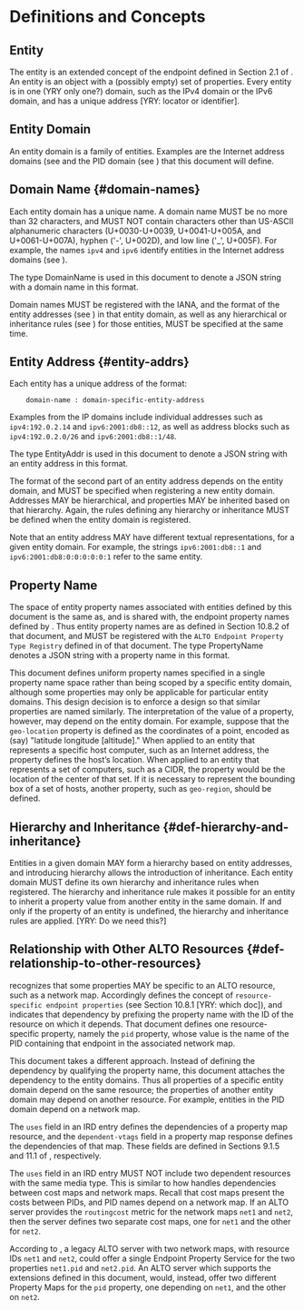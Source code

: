 # Definitions and Concepts

## Entity

The entity is an extended concept of the endpoint defined in Section 2.1 of
[](#RFC7285). An entity is an object with a (possibly empty) set of properties.
Every entity is in one (YRY only one?) domain, such as the IPv4 domain or the 
IPv6 domain, and has a unique address [YRY: locator or identifier]. 

## Entity Domain

An entity domain is a family of entities. Examples are the Internet address
domains (see [](#inet-addr-domain) and the PID domain (see [](#pid-domain)) that
this document will define.
<!-- An additional example is the proposed domain of Abstract Network Elements
associated with topology and routing, as suggested by
[](#I-D.ietf-alto-path-vector). -->

## Domain Name {#domain-names}

Each entity domain has a unique name. A domain name MUST be no more than 32
characters, and MUST NOT contain characters other than US-ASCII alphanumeric
characters (U+0030-U+0039, U+0041-U+005A, and U+0061-U+007A), hyphen ('-',
U+002D), and low line ('\_', U+005F). For example, the names `ipv4` and `ipv6`
identify entities in the Internet address domains (see [](#inet-addr-domain)).

The type DomainName is used in this document to denote a JSON string with
a domain name in this format.

Domain names MUST be registered with the IANA, and the format of the entity
addresses (see [](entity-addrs)) in that entity domain, as well as any
hierarchical or inheritance rules (see [](#def-hierarchy-and-inheritance)) for
those entities, MUST be specified at the same time.

## Entity Address {#entity-addrs}

Each entity has a unique address of the format:

``` text
    domain-name : domain-specific-entity-address
```

Examples from the IP domains include individual addresses such as
`ipv4:192.0.2.14` and `ipv6:2001:db8::12`, as well as address blocks such as
`ipv4:192.0.2.0/26` and `ipv6:2001:db8::1/48`.

The type EntityAddr is used in this document to denote a JSON string with an
entity address in this format.

The format of the second part of an entity address depends on the entity
domain, and MUST be specified when registering a new entity domain. Addresses
MAY be hierarchical, and properties MAY be inherited based on that hierarchy.
Again, the rules defining any hierarchy or inheritance MUST be defined when the
entity domain is registered.

Note that an entity address MAY have different textual representations, for
a given entity domain. For example, the strings `ipv6:2001:db8::1` and
`ipv6:2001:db8:0:0:0:0:0:1` refer to the same entity.

## Property Name ##

The space of entity property names associated with entities defined by this document
is the same as, and is shared with, the endpoint property names defined by
[](#RFC7285).  Thus entity property names are as defined in Section 10.8.2 of
that document, and MUST be registered with the `ALTO Endpoint Property Type
Registry` defined in [](#IANAEndpointProp) of that document. The type
PropertyName denotes a JSON string with a property name in this format.

This document defines uniform property names specified in a single property
name space rather than being scoped by a specific entity domain, although some
properties may only be applicable for particular entity domains.  This design
decision is to enforce a design so that similar properties are named similarly.
The interpretation of the value of a property, however, may depend on the
entity domain.  For example, suppose that the `geo-location` property is defined as
the coordinates of a point, encoded as (say) "latitude longitude [altitude]."
When applied to an entity that represents a specific host computer, such as an
Internet address, the property defines the host’s location.  When applied to an
entity that represents a set of computers, such as a CIDR, the property would
be the location of the center of that set.  If it is necessary to represent the
bounding box of a set of hosts, another property, such as `geo-region`, should
be defined.

## Hierarchy and Inheritance {#def-hierarchy-and-inheritance}

Entities in a given domain MAY form a hierarchy based on entity addresses, and
introducing hierarchy allows the introduction of inheritance. Each
entity domain MUST define its own hierarchy and inheritance rules when
registered. The hierarchy and inheritance rule makes it possible for an entity
to inherit a property value from another entity in the same domain. If and only
if the property of an entity is undefined, the hierarchy and inheritance rules
are applied. [YRY: Do we need this?]


## Relationship with Other ALTO Resources {#def-relationship-to-other-resources}

[](#RFC7285) recognizes that some properties MAY be specific to an ALTO
resource, such as a network map. Accordingly [](#RFC7285) defines the concept
of `resource-specific endpoint properties` (see Section 10.8.1 [YRY: which doc]), and indicates
that dependency by prefixing the property name with the ID of the resource on
which it depends. That document defines one resource-specific property, namely
the `pid` property, whose value is the name of the PID containing that endpoint
in the associated network map.

This document takes a different approach. Instead of defining the dependency by
qualifying the property name, this document attaches the dependency to the
entity domains. Thus all properties of a specific entity domain depend on the
same resource; the properties of another entity domain may depend on another
resource. For example, entities in the PID domain depend on a network map.
<!-- , entities in the ANE domain depend on a cost map or a endpoint cost map. -->

The `uses` field in an IRD entry defines the dependencies of a property map
resource, and the `dependent-vtags` field in a property map response defines
the dependencies of that map. These fields are defined in Sections 9.1.5 and
11.1 of [](#RFC7285), respectively.

The `uses` field in an IRD entry MUST NOT include two dependent resources with
the same media type. This is similar to how [](#RFC7285) handles dependencies
between cost maps and network maps. Recall that cost maps present the costs
between PIDs, and PID names depend on a network map. If an ALTO server provides
the `routingcost` metric for the network maps `net1` and `net2`, then the
server defines two separate cost maps, one for `net1` and the other for `net2`.

According to [](#RFC7285), a legacy ALTO server with two network maps, with
resource IDs `net1` and `net2`, could offer a single Endpoint Property Service
for the two properties `net1.pid` and `net2.pid`. An ALTO server which supports
the extensions defined in this document, would, instead, offer two different
Property Maps for the `pid` property, one depending on `net1`, and the other on
`net2`.

